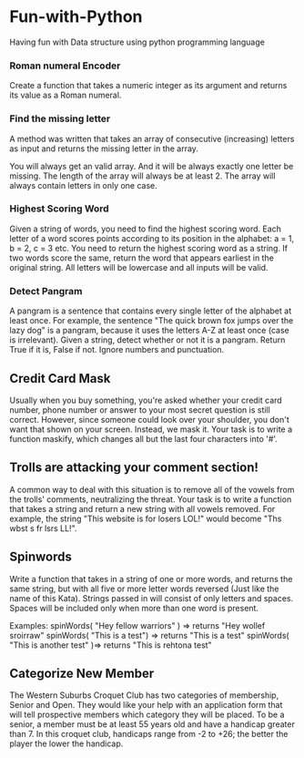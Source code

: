 # Fun-with-Python
Having fun with Data structure using python programming language

### Roman numeral Encoder
Create a function that takes a numeric integer as its argument and returns its value as a Roman numeral. 

### Find the missing letter
A method was written that takes an array of consecutive (increasing) letters as input and returns the missing letter in the array.

You will always get an valid array. And it will be always exactly one letter be missing. The length of the array will always be at least 2. The array will always contain letters in only one case.

### Highest Scoring Word
Given a string of words, you need to find the highest scoring word. Each letter of a word scores points according to its position in the alphabet: a = 1, b = 2, c = 3 etc. You need to return the highest scoring word as a string. If two words score the same, return the word that appears earliest in the original string. All letters will be lowercase and all inputs will be valid.

### Detect Pangram
A pangram is a sentence that contains every single letter of the alphabet at least once. For example, the sentence "The quick brown fox jumps over the lazy dog" is a pangram, because it uses the letters A-Z at least once (case is irrelevant). Given a string, detect whether or not it is a pangram. Return True if it is, False if not. Ignore numbers and punctuation.

## Credit Card Mask
Usually when you buy something, you're asked whether your credit card number, phone number or answer to your most secret question is still correct. However, since someone could look over your shoulder, you don't want that shown on your screen. Instead, we mask it. Your task is to write a function maskify, which changes all but the last four characters into '#'.

## Trolls are attacking your comment section!
A common way to deal with this situation is to remove all of the vowels from the trolls' comments, neutralizing the threat. Your task is to write a function that takes a string and return a new string with all vowels removed. For example, the string "This website is for losers LOL!" would become "Ths wbst s fr lsrs LL!".

## Spinwords
Write a function that takes in a string of one or more words, and returns the same string, but with all five or more letter words reversed (Just like the name of this Kata). Strings passed in will consist of only letters and spaces. Spaces will be included only when more than one word is present.

Examples: spinWords( "Hey fellow warriors" ) => returns "Hey wollef sroirraw" spinWords( "This is a test") => returns "This is a test" spinWords( "This is another test" )=> returns "This is rehtona test"

## Categorize New Member
The Western Suburbs Croquet Club has two categories of membership, Senior and Open. They would like your help with an application form that will tell prospective members which category they will be placed. To be a senior, a member must be at least 55 years old and have a handicap greater than 7. In this croquet club, handicaps range from -2 to +26; the better the player the lower the handicap.
